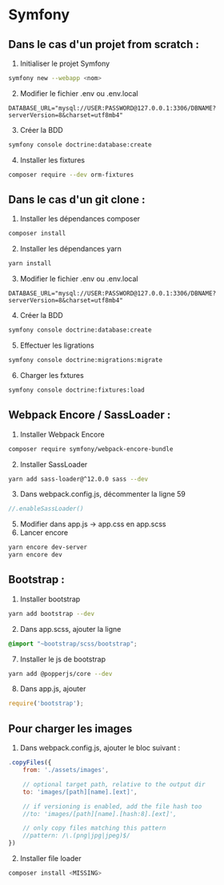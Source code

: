 # Symfony

## Dans le cas d'un projet from scratch :
1. Initialiser le projet Symfony

```bash
symfony new --webapp <nom>
```

2. Modifier le fichier .env ou .env.local

```env
DATABASE_URL="mysql://USER:PASSWORD@127.0.0.1:3306/DBNAME?serverVersion=8&charset=utf8mb4"
```

3. Créer la BDD

```bash
symfony console doctrine:database:create
```

4. Installer les fixtures

```bash
composer require --dev orm-fixtures
```

## Dans le cas d'un git clone :
1. Installer les dépendances composer

```bash
composer install
```

2. Installer les dépendances yarn

```bash
yarn install
```

3. Modifier le fichier .env ou .env.local

```env
DATABASE_URL="mysql://USER:PASSWORD@127.0.0.1:3306/DBNAME?serverVersion=8&charset=utf8mb4"
```

4. Créer la BDD

```bash
symfony console doctrine:database:create
```

5. Effectuer les ligrations

```bash
symfony console doctrine:migrations:migrate
```

6. Charger les fxtures

```bash
symfony console doctrine:fixtures:load
```

## Webpack Encore / SassLoader :
1. Installer Webpack Encore

```bash
composer require symfony/webpack-encore-bundle
```

2. Installer SassLoader

```bash
yarn add sass-loader@^12.0.0 sass --dev
```

3. Dans webpack.config.js, décommenter la ligne 59

```js
//.enableSassLoader()
```

5. Modifier dans app.js -> app.css en app.scss
6. Lancer encore

```bash
yarn encore dev-server
yarn encore dev
```

## Bootstrap :
1. Installer bootstrap

```bash
yarn add bootstrap --dev
```

2. Dans app.scss, ajouter la ligne

```scss
@import "~bootstrap/scss/bootstrap";
```

7. Installer le js de bootstrap

```bash
yarn add @popperjs/core --dev
```

8. Dans app.js, ajouter

```js
require('bootstrap');
```

## Pour charger les images
1. Dans webpack.config.js, ajouter le bloc suivant :

```js
.copyFiles({
    from: './assets/images',

    // optional target path, relative to the output dir
    to: 'images/[path][name].[ext]',

    // if versioning is enabled, add the file hash too
    //to: 'images/[path][name].[hash:8].[ext]',

    // only copy files matching this pattern
    //pattern: /\.(png|jpg|jpeg)$/
})
```

2. Installer file loader

```bash
composer install <MISSING>
```